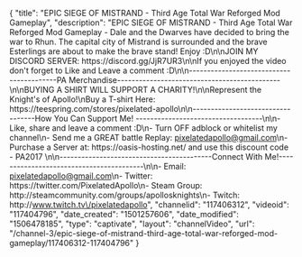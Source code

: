 {
    "title": "EPIC SIEGE OF MISTRAND - Third Age Total War Reforged Mod Gameplay",
    "description": "EPIC SIEGE OF MISTRAND - Third Age Total War Reforged Mod Gameplay - Dale and the Dwarves have decided to bring the war to Rhun. The capital city of Mistrand is surrounded and the brave Esterlings are about to make the brave stand! Enjoy :D\n\nJOIN MY DISCORD SERVER: https:\/\/discord.gg\/JjR7UR3\n\nIf you enjoyed the video don't forget to Like and Leave a comment :D\n\n-----------------------------------------PA Merchandise---------------------------------------------\n\nBUYING A SHIRT WILL SUPPORT A CHARITY!\n\nRepresent the Knight's of Apollo!\nBuy a T-shirt Here: https:\/\/teespring.com\/stores\/pixelated-apollo\n\n----------------------------------How You Can Support Me! -----------------------------------\n\n- Like, share and leave a comment :D\n- Turn OFF adblock or whitelist my channel\n- Send me a GREAT battle Replay: pixelatedapollo@gmail.com\n- Purchase a Server at: https:\/\/oasis-hosting.net\/ and use this discount code - PA2017 \n\n------------------------------------------Connect With Me!-----------------------------------------\n\n- Email: pixelatedapollo@gmail.com\n- Twitter: https:\/\/twitter.com\/PixelatedApollo\n- Steam Group:  http:\/\/steamcommunity.com\/groups\/apollosknights\n- Twitch: http:\/\/www.twitch.tv\/pixelatedapollo",
    "channelid": "117406312",
    "videoid": "117404796",
    "date_created": "1501257606",
    "date_modified": "1506478185",
    "type": "captivate",
    "layout": "channelVideo",
    "url": "\/channel-3\/epic-siege-of-mistrand-third-age-total-war-reforged-mod-gameplay\/117406312-117404796"
}
